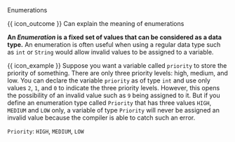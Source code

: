 <span id="title">Enumerations</span>

<span id="prereqs"></span>

<span id="outcomes">{{ icon_outcome }} Can explain the meaning of enumerations</span>

<div id="body">

**An _Enumeration_ is a fixed set of values that can be considered as a data type.** An enumeration is often useful when using a regular data type such as `int` or `String` would allow invalid values to be assigned to a variable.

<box>

{{ icon_example }} Suppose you want a variable called `priority` to store the priority of something. There are only three priority levels: high, medium, and low. You can declare the variable `priority` as of type `int` and use only values `2`, `1`, and `0` to indicate the three priority levels. However, this opens the possibility of an invalid value such as `9` being assigned to it. But if you define an enumeration type called `Priority` that has three values `HIGH`, `MEDIUM` and `LOW` only, a variable of type `Priority` will never be assigned an invalid value because the compiler is able to catch such an error.

`Priority`: `HIGH`, `MEDIUM`, `LOW`

</box>

</div>

<div id="extras">
</div>